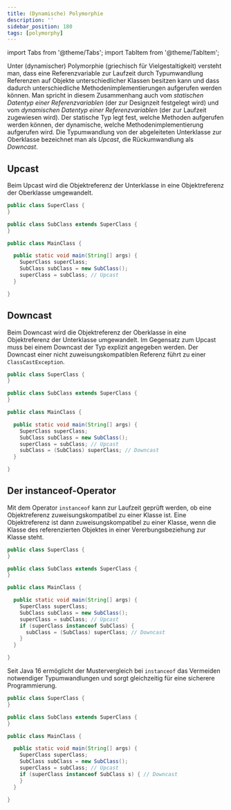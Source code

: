 ```yaml
---
title: (Dynamische) Polymorphie
description: ''
sidebar_position: 180
tags: [polymorphy]
---
```


import Tabs from '@theme/Tabs';
import TabItem from '@theme/TabItem';

Unter (dynamischer) Polymorphie (griechisch für Vielgestaltigkeit) versteht man, dass eine Referenzvariable zur Laufzeit durch Typumwandlung Referenzen auf Objekte unterschiedlicher Klassen besitzen kann und dass dadurch unterschiedliche Methodenimplementierungen aufgerufen
werden können. Man spricht in diesem Zusammenhang auch vom _statischen Datentyp einer Referenzvariablen_ (der zur Designzeit festgelegt wird) und vom _dynamischen Datentyp einer Referenzvariablen_ (der zur Laufzeit zugewiesen wird). Der statische Typ legt
fest, welche Methoden aufgerufen werden können, der dynamische, welche Methodenimplementierung aufgerufen wird. Die Typumwandlung von der abgeleiteten Unterklasse zur Oberklasse bezeichnet man als _Upcast_, die Rückumwandlung als _Downcast_.

## Upcast

Beim Upcast wird die Objektreferenz der Unterklasse in eine Objektreferenz der Oberklasse umgewandelt.

<Tabs>
  <TabItem value="superClass" label="Oberklasse" default>

```java title="SuperClass.java" showLineNumbers
public class SuperClass {
}
```

  </TabItem>
  <TabItem value="subClass" label="Unterklasse" default>

```java title="SubClass.java" showLineNumbers
public class SubClass extends SuperClass {
}
```

  </TabItem>
  <TabItem value="mainClass" label="Startklasse" default>

```java title="MainClass.java" showLineNumbers
public class MainClass {

  public static void main(String[] args) {
    SuperClass superClass;
    SubClass subClass = new SubClass();
    superClass = subClass; // Upcast
  }

}
```

  </TabItem>
</Tabs>

## Downcast

Beim Downcast wird die Objektreferenz der Oberklasse in eine Objektreferenz der Unterklasse umgewandelt. Im Gegensatz zum Upcast muss bei einem Downcast der Typ explizit angegeben werden. Der Downcast einer nicht zuweisungskompatiblen Referenz führt zu einer
`ClassCastException`.

<Tabs>
  <TabItem value="superClass" label="Oberklasse" default>

```java title="SuperClass.java" showLineNumbers
public class SuperClass {
}
```

  </TabItem>
  <TabItem value="subClass" label="Unterklasse" default>

```java title="SubClass.java" showLineNumbers
public class SubClass extends SuperClass {
}
```

  </TabItem>
  <TabItem value="mainClass" label="Startklasse" default>

```java title="MainClass.java" showLineNumbers
public class MainClass {

  public static void main(String[] args) {
    SuperClass superClass;
    SubClass subClass = new SubClass();
    superClass = subClass; // Upcast
    subClass = (SubClass) superClass; // Downcast
  }

}
```

  </TabItem>
</Tabs>

## Der instanceof-Operator

Mit dem Operator `instanceof` kann zur Laufzeit geprüft werden, ob eine Objektreferenz zuweisungskompatibel zu einer Klasse ist. Eine Objektreferenz ist dann zuweisungskompatibel zu einer Klasse, wenn die Klasse des referenzierten Objektes in einer
Vererbungsbeziehung zur Klasse steht.

<Tabs>
  <TabItem value="superClass" label="Oberklasse" default>

```java title="SuperClass.java" showLineNumbers
public class SuperClass {
}
```

  </TabItem>
  <TabItem value="subClass" label="Unterklasse" default>

```java title="SubClass.java" showLineNumbers
public class SubClass extends SuperClass {
}
```

  </TabItem>
  <TabItem value="mainClass" label="Startklasse" default>

```java title="MainClass.java" showLineNumbers
public class MainClass {

  public static void main(String[] args) {
    SuperClass superClass;
    SubClass subClass = new SubClass();
    superClass = subClass; // Upcast
    if (superClass instanceof SubClass) {
      subClass = (SubClass) superClass; // Downcast
    }
  }

}
```

  </TabItem>
</Tabs>

Seit Java 16 ermöglicht der Mustervergleich bei `instanceof` das Vermeiden notwendiger Typumwandlungen und sorgt gleichzeitig für eine sicherere Programmierung.

<Tabs>
  <TabItem value="superClass" label="Oberklasse" default>

```java title="SuperClass.java" showLineNumbers
public class SuperClass {
}
```

  </TabItem>
  <TabItem value="subClass" label="Unterklasse" default>

```java title="SubClass.java" showLineNumbers
public class SubClass extends SuperClass {
}
```

  </TabItem>
  <TabItem value="mainClass" label="Startklasse" default>

```java title="MainClass.java" showLineNumbers
public class MainClass {

  public static void main(String[] args) {
    SuperClass superClass;
    SubClass subClass = new SubClass();
    superClass = subClass; // Upcast
    if (superClass instanceof SubClass s) { // Downcast
    }
  }

}
```

  </TabItem>
</Tabs>
